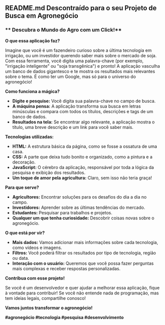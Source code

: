 ## **README.md Descontraído para o seu Projeto de Busca em Agronegócio**

### ** Descubra o Mundo do Agro com um Click!**

**O que essa aplicação faz?**

Imagine que você é um fazendeiro curioso sobre a última tecnologia em irrigação, ou um investidor querendo saber mais sobre o mercado de soja. Com essa ferramenta, você digita uma palavra-chave (por exemplo, "irrigação inteligente" ou "soja transgênica") e pronto! A aplicação vasculha um banco de dados gigantesco e te mostra os resultados mais relevantes sobre o tema. É como ter um Google, mas só para o universo do agronegócio!

**Como funciona a mágica?**

* **Digite e pesquise:** Você digita sua palavra-chave no campo de busca.
* **A máquina pensa:** A aplicação transforma sua busca em letras minúsculas e compara com todos os títulos, descrições e tags de um banco de dados.
* **Resultados na tela:** Se encontrar algo relevante, a aplicação mostra o título, uma breve descrição e um link para você saber mais.

**Tecnologias utilizadas:**

* **HTML:** A estrutura básica da página, como se fosse a ossatura de uma casa.
* **CSS:** A parte que deixa tudo bonito e organizado, como a pintura e a decoração.
* **JavaScript:** O cérebro da aplicação, responsável por toda a lógica da pesquisa e exibição dos resultados.
* **Um toque de amor pela agricultura:** Claro, sem isso não teria graça! 

**Para que serve?**

* **Agricultores:** Encontrar soluções para os desafios do dia a dia no campo.
* **Investidores:** Aprender sobre as últimas tendências do mercado.
* **Estudantes:** Pesquisar para trabalhos e projetos.
* **Qualquer um que tenha curiosidade:** Descobrir coisas novas sobre o agronegócio.

**O que está por vir?**

* **Mais dados:** Vamos adicionar mais informações sobre cada tecnologia, como vídeos e imagens.
* **Filtros:** Você poderá filtrar os resultados por tipo de tecnologia, região ou data.
* **Interação com o usuário:** Queremos que você possa fazer perguntas mais complexas e receber respostas personalizadas.

**Contribua com esse projeto!**

Se você é um desenvolvedor e quer ajudar a melhorar essa aplicação, fique à vontade para contribuir! Se você não entende nada de programação, mas tem ideias legais, compartilhe conosco!

**Vamos juntos transformar o agronegócio!** 

**#agronegócio #tecnologia #pesquisa #desenvolvimento**


